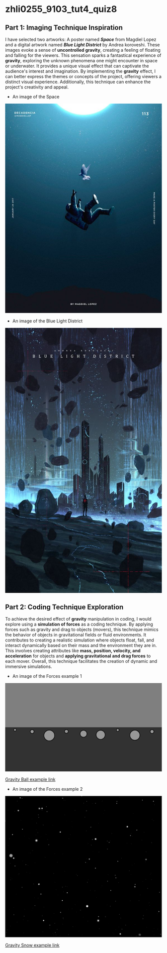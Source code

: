 # zhli0255_9103_tut4_quiz8

## Part 1: Imaging Technique Inspiration

I have selected two artworks: A poster named ***Space*** from Magdiel Lopez and a digital artwork named ***Blue Light District*** by Andrea koroveshi. These images evoke a sense of **uncontrolled gravity**, creating a feeling of floating and falling for the viewers. This sensation sparks a fantastical experience of **gravity**, exploring the unknown phenomena one might encounter in space or underwater. It provides a unique visual effect that can captivate the audience's interest and imagination. By implementing the **gravity** effect, I can better express the themes or concepts of the project, offering viewers a distinct visual experience. Additionally, this technique can enhance the project's creativity and appeal.

- An image of the Space

![An image of the Space](assets/Space_Magdiel_Lopez_poster.jpg)

- An image of the Blue Light District

![An image of the Blue Light District](assets/Blue_Light_District_Andrea_koroveshi.jpg)

## Part 2: Coding Technique Exploration

To achieve the desired effect of **gravity** manipulation in coding, I would explore using a **simulation of forces** as a coding technique. By applying forces such as gravity and drag to objects (movers), this technique mimics the behavior of objects in gravitational fields or fluid environments. It contributes to creating a realistic simulation where objects float, fall, and interact dynamically based on their mass and the environment they are in.  This involves creating attributes like **mass, position, velocity, and acceleration** for objects and **applying gravitational and drag forces** to each mover. Overall, this technique facilitates the creation of dynamic and immersive simulations.

- An image of the Forces example 1

![An image of the Forces example](assets/gravity_ball.png)

[Gravity Ball example link](https://p5js.org/examples/simulate-forces.html)

- An image of the Forces example 2

![An image of the Forces example](assets/gravity_snow.png)

[Gravity Snow example link](https://editor.p5js.org/codingtrain/sketches/UMUPBVuH5)
